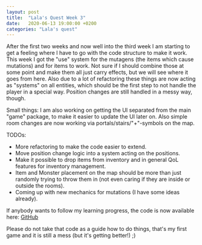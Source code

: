 ```yaml
---
layout: post
title:  "Lala's Quest Week 3"
date:   2020-06-13 19:00:00 +0200
categories: "Lala's quest"
---
```

After the first two weeks and now well into the third week I am starting to get a feeling where I have to go with the code structure to make it work. This week I got the "use" system for the mutagens (the items which cause mutations) and for items to work. Not sure if I should combine those at some point and make them all just carry effects, but we will see where it goes from here. Also due to a lot of refactoring these things are now acting as "systems" on all entities, which should be the first step to not handle the player in a special way. Position changes are still handled in a messy way, though.

Small things: I am also working on getting the UI separated from the main "game" package, to make it easier to update the UI later on. Also simple room changes are now working via portals/stairs/"+"-symbols on the map.

TODOs:
- More refactoring to make the code easier to extend.
- Move position change logic into a system acting on the positions.
- Make it possible to drop items from inventory and in general QoL features for inventory management.
- Item and Monster placement on the map should be more than just randomly trying to throw them in (not even caring if they are inside or outside the rooms).
- Coming up with new mechanics for mutations (I have some ideas already).

If anybody wants to follow my learning progress, the code is now available here: [GitHub](https://github.com/torlenor/asciiventure)

Please do not take that code as a guide how to do things, that's my first game and it is still a mess (but it's getting better!) ;)